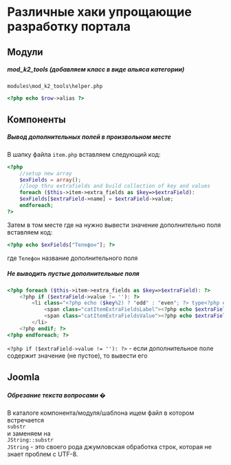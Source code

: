 Различные хаки упрощающие разработку портала
============================================

## Модули
##### mod_k2_tools (добавляем класс в виде альяса категории)
`modules\mod_k2_tools\helper.php`
```php
<?php echo $row->alias ?>
```

## Компоненты
##### Вывод дополнительных полей в произвольном месте
В шапку файла `item.php` вставляем следующий код:
```php
<?php
    //setup new array
    $exFields = array();
    //loop thru extrafields and build collection of key and values
    foreach ($this->item->extra_fields as $key=>$extraField):
    $exFields[$extraField->name] = $extraField->value;
    endforeach;
?>
```
Затем в том месте где на нужно вывести значение дополнительно поля вставляем код:
```php
<?php echo $exFields["Телефон"]; ?>
```
где `Телефон` название дополнительного поля


##### Не выводить пустые дополнительные поля
```php
<?php foreach ($this->item->extra_fields as $key=>$extraField): ?>
    <?php if ($extraField->value != ''): ?>
        <li class="<?php echo ($key%2) ? "odd" : "even"; ?> type<?php echo ucfirst($extraField->type); ?> group<?php echo $extraField->group; ?>">
            <span class="catItemExtraFieldsLabel"><?php echo $extraField->name; ?></span>
            <span class="catItemExtraFieldsValue"><?php echo $extraField->value; ?></span>
        </li>
    <?php endif; ?>
<?php endforeach; ?>
```
`<?php if ($extraField->value != ''): ?>` - если дополнительное поле содержит значение (не пустое), то вывести его


## Joomla
##### Обрезание текста вопросами �
В каталоге компонента/модуля/шаблона ищем файл в котором встречается  
`substr`  
и заменяем на  
`JString::substr`  
`JString` - это своего рода джумловская обработка строк, которая не знает проблем с UTF-8.